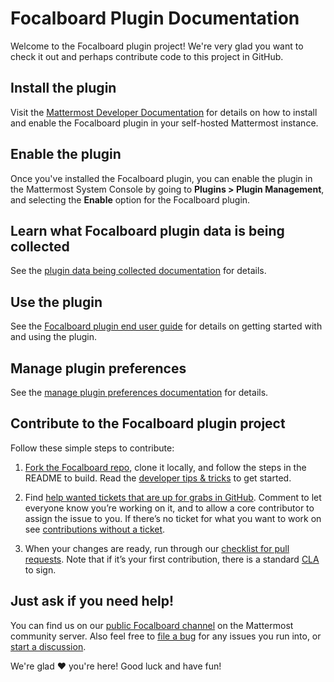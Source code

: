 # Focalboard Plugin Documentation

Welcome to the Focalboard plugin project! We're very glad you want to check it out and perhaps contribute code to this project in GitHub.

## Install the plugin

Visit the [Mattermost Developer Documentation](https://developers.mattermost.com/integrate/plugins/using-and-managing-plugins/#custom-plugins) for details on how to install and enable the Focalboard plugin in your self-hosted Mattermost instance.

## Enable the plugin

Once you've installed the Focalboard plugin, you can enable the plugin in the Mattermost System Console by going to **Plugins > Plugin Management**, and selecting the **Enable** option for the Focalboard plugin.

## Learn what Focalboard plugin data is being collected

See the [plugin data being collected documentation](plugin-data-being-collected.md) for details.

## Use the plugin

See the [Focalboard plugin end user guide](focalboard-plugin-end-user-guide.md) for details on getting started with and using the plugin.

## Manage plugin preferences

See the [manage plugin preferences documentation](manage-plugin-preferences.md) for details.

## Contribute to the Focalboard plugin project

Follow these simple steps to contribute:

1. [Fork the Focalboard repo](https://github.com/nikethai/focalboard), clone it locally, and follow the steps in the README to build. Read the [developer tips & tricks](dev-tips.md) to get started.

2. Find [help wanted tickets that are up for grabs in GitHub](https://github.com/nikethai/focalboard/issues?q=is%3Aopen+is%3Aissue+label%3A%22Up+for+grabs%22). Comment to let everyone know you’re working on it, and to allow a core contributor to assign the issue to you. If there’s no ticket for what you want to work on see [contributions without a ticket](contributions-without-ticket.md).

3. When your changes are ready, run through our [checklist for pull requests](contribution-checklist.md). Note that if it’s your first contribution, there is a standard [CLA](https://www.mattermost.org/mattermost-contributor-agreement/) to sign.

## Just ask if you need help!

You can find us on our [public Focalboard channel](https://community.mattermost.com/core/channels/focalboard) on the Mattermost community server. Also feel free to [file a bug](https://github.com/nikethai/focalboard/issues/new/choose) for any issues you run into, or [start a discussion](https://github.com/nikethai/focalboard/discussions).

We're glad ❤️ you're here! Good luck and have fun!
